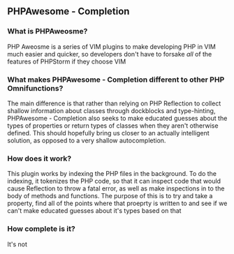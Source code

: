 ## PHPAwesome - Completion

### What is PHPAweosme?
PHP Aweosme is a series of VIM plugins to make developing PHP in VIM much easier and quicker, so developers don't have to forsake *all* of the features of PHPStorm if they choose VIM

### What makes PHPAwesome - Completion different to other PHP Omnifunctions?
The main difference is that rather than relying on PHP Reflection to collect shallow information about classes through dockblocks and type-hinting,
PHPAwesome - Completion also seeks to make educated guesses about the types of properties or return types of classes when they aren't otherwise
defined. This should hopefully bring us closer to an actually intelligent solution, as opposed to a very shallow autocompletion.

### How does it work?
This plugin works by indexing the PHP files in the background. To do the indexing, it tokenizes the PHP code, so that it can inspect code that would
cause Reflection to throw a fatal error, as well as make inspections in to the body of methods and functions. The purpose of this is to try and 
take a property, find all of the points where that proeprty is written to and see if we can't make educated guesses about it's types based on that

### How complete is it?
It's not
